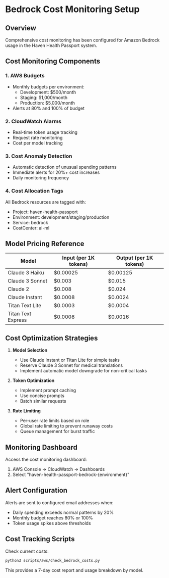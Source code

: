 # Bedrock Cost Monitoring Setup

## Overview

Comprehensive cost monitoring has been configured for Amazon Bedrock usage in the Haven Health Passport system.

## Cost Monitoring Components

### 1. AWS Budgets
- Monthly budgets per environment:
  - Development: $500/month
  - Staging: $1,000/month
  - Production: $5,000/month
- Alerts at 80% and 100% of budget

### 2. CloudWatch Alarms
- Real-time token usage tracking
- Request rate monitoring
- Cost per model tracking

### 3. Cost Anomaly Detection
- Automatic detection of unusual spending patterns
- Immediate alerts for 20%+ cost increases
- Daily monitoring frequency

### 4. Cost Allocation Tags
All Bedrock resources are tagged with:
- Project: haven-health-passport
- Environment: development/staging/production
- Service: bedrock
- CostCenter: ai-ml

## Model Pricing Reference

| Model | Input (per 1K tokens) | Output (per 1K tokens) |
|-------|----------------------|------------------------|
| Claude 3 Haiku | $0.00025 | $0.00125 |
| Claude 3 Sonnet | $0.003 | $0.015 |
| Claude 2 | $0.008 | $0.024 |
| Claude Instant | $0.0008 | $0.0024 |
| Titan Text Lite | $0.0003 | $0.0004 |
| Titan Text Express | $0.0008 | $0.0016 |

## Cost Optimization Strategies

1. **Model Selection**
   - Use Claude Instant or Titan Lite for simple tasks
   - Reserve Claude 3 Sonnet for medical translations
   - Implement automatic model downgrade for non-critical tasks

2. **Token Optimization**
   - Implement prompt caching
   - Use concise prompts
   - Batch similar requests

3. **Rate Limiting**
   - Per-user rate limits based on role
   - Global rate limiting to prevent runaway costs
   - Queue management for burst traffic

## Monitoring Dashboard

Access the cost monitoring dashboard:
1. AWS Console → CloudWatch → Dashboards
2. Select "haven-health-passport-bedrock-{environment}"

## Alert Configuration

Alerts are sent to configured email addresses when:
- Daily spending exceeds normal patterns by 20%
- Monthly budget reaches 80% or 100%
- Token usage spikes above thresholds

## Cost Tracking Scripts

Check current costs:
```bash
python3 scripts/aws/check_bedrock_costs.py
```

This provides a 7-day cost report and usage breakdown by model.
